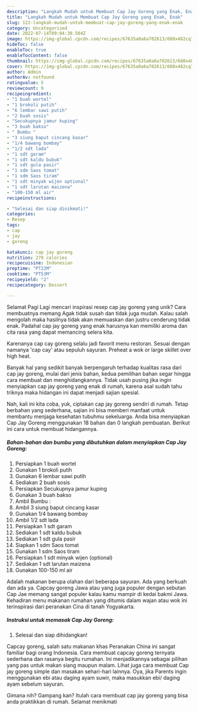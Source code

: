 ```yaml
---
description: "Langkah Mudah untuk Membuat Cap Jay Goreng yang Enak, Enak"
title: "Langkah Mudah untuk Membuat Cap Jay Goreng yang Enak, Enak"
slug: 122-langkah-mudah-untuk-membuat-cap-jay-goreng-yang-enak-enak
category: Uncategorized
date: 2022-07-14T09:04:30.504Z
image: https://img-global.cpcdn.com/recipes/67635a0a6a702613/680x482cq70/cap-jay-goreng-foto-resep-utama.jpg
hideToc: false
enableToc: true
enableTocContent: false
thumbnail: https://img-global.cpcdn.com/recipes/67635a0a6a702613/680x482cq70/cap-jay-goreng-foto-resep-utama.jpg
cover: https://img-global.cpcdn.com/recipes/67635a0a6a702613/680x482cq70/cap-jay-goreng-foto-resep-utama.jpg
author: Admin
authorAv: notfound
ratingvalue: 5
reviewcount: 9
recipeingredient:
- "1 buah wortel"
- "1 brokoli putih"
- "6 lembar sawi putih"
- "2 buah sosis"
- "Secukupnya jamur kuping"
- "3 buah bakso"
- " Bumbu "
- "3 siung baput cincang kasar"
- "1/4 bawang bombay"
- "1/2 sdt lada"
- "1 sdt garam"
- "1 sdt kaldu bubuk"
- "1 sdt gula pasir"
- "1 sdm Saos tomat"
- "1 sdm Saos tiram"
- "1 sdt minyak wijen optional"
- "1 sdt larutan maizena"
- "100-150 ml air"
recipeinstructions:

- "Selesai dan siap dinikmati!"
categories:
- Resep
tags:
- cap
- jay
- goreng

katakunci: cap jay goreng 
nutrition: 279 calories
recipecuisine: Indonesian
preptime: "PT22M"
cooktime: "PT53M"
recipeyield: "2"
recipecategory: Dessert

---
```



Selamat Pagi Lagi mencari inspirasi resep cap jay goreng yang unik? Cara membuatnya memang Agak tidak susah dan tidak juga mudah. Kalau salah mengolah maka hasilnya tidak akan memuaskan dan justru cenderung tidak enak. Padahal cap jay goreng yang enak harusnya kan memiliki aroma dan cita rasa yang dapat memancing selera kita.


Karenanya cap cay goreng selalu jadi favorit menu restoran. Sesuai dengan namanya &#39;cap cay&#39; atau sepuluh sayuran. Preheat a wok or large skillet over high heat.

Banyak hal yang sedikit banyak berpengaruh terhadap kualitas rasa dari cap jay goreng, mulai dari jenis bahan, kedua pemilihan bahan segar hingga cara membuat dan menghidangkannya. Tidak usah pusing jika ingin menyiapkan cap jay goreng yang enak di rumah, karena asal sudah tahu triknya maka hidangan ini dapat menjadi sajian spesial.


Nah, kali ini kita coba, yuk, ciptakan cap jay goreng sendiri di rumah. Tetap berbahan yang sederhana, sajian ini bisa memberi manfaat untuk membantu menjaga kesehatan tubuhmu sekeluarga. Anda bisa menyiapkan Cap Jay Goreng menggunakan 18 bahan dan 0 langkah pembuatan. Berikut ini cara untuk membuat hidangannya.

<!--inarticleads1-->

##### Bahan-bahan dan bumbu yang dibutuhkan dalam menyiapkan Cap Jay Goreng:

1. Persiapkan 1 buah wortel
1. Gunakan 1 brokoli putih
1. Gunakan 6 lembar sawi putih
1. Sediakan 2 buah sosis
1. Persiapkan Secukupnya jamur kuping
1. Gunakan 3 buah bakso
1. Ambil  Bumbu :
1. Ambil 3 siung baput cincang kasar
1. Gunakan 1/4 bawang bombay
1. Ambil 1/2 sdt lada
1. Persiapkan 1 sdt garam
1. Sediakan 1 sdt kaldu bubuk
1. Sediakan 1 sdt gula pasir
1. Siapkan 1 sdm Saos tomat
1. Gunakan 1 sdm Saos tiram
1. Persiapkan 1 sdt minyak wijen (optional)
1. Sediakan 1 sdt larutan maizena
1. Gunakan 100-150 ml air


Adalah makanan berupa olahan dari beberapa sayuran. Ada yang berkuah dan ada ya. Capcay goreng Jawa atau yang juga populer dengan sebutan Cap Jae memang sangat populer kalau kamu mampir di kedai bakmi Jawa. Kehadiran menu makanan rumahan yang ditumis dalam wajan atau wok ini terinspirasi dari peranakan Cina di tanah Yogyakarta. 

<!--inarticleads2-->

##### Instruksi untuk memasak Cap Jay Goreng:


1. Selesai dan siap dihidangkan!

Capcay goreng, salah satu makanan khas Peranakan China ini sangat familiar bagi orang Indonesia. Cara membuat capcay goreng ternyata sederhana dan rasanya begitu rumahan. Ini menjadikannya sebagai pilihan yang pas untuk makan siang maupun malam. Lihat juga cara membuat Cap jay goreng simple dan masakan sehari-hari lainnya. Oya, jika Parents ingin menggunakan ebi atau daging ayam suwir, maka masukkan ebi/ daging ayam sebelum sayuran. 

Gimana nih? Gampang kan? Itulah cara membuat cap jay goreng yang bisa anda praktikkan di rumah. Selamat menikmati
